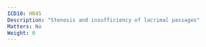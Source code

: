 ```yaml
---
ICD10: H045
Description: "Stenosis and insufficiency of lacrimal passages"
Matters: No
Weight: 0
---
```

